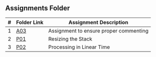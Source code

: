 ##  Assignments Folder

|   #   | Folder Link | Assignment Description                 |
| :---: | ----------- | -------------------------------------- |
|   1   | [A03](A03)  | Assignment to ensure proper commenting |
|   2   | [P01](P01)  | Resizing the Stack                     |
|   3   | [P02](P02)  | Processing in Linear Time              |